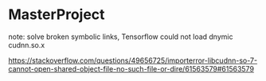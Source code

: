 # MasterProject
note:
solve broken symbolic links, Tensorflow could not load dnymic cudnn.so.x

https://stackoverflow.com/questions/49656725/importerror-libcudnn-so-7-cannot-open-shared-object-file-no-such-file-or-dire/61563579#61563579

